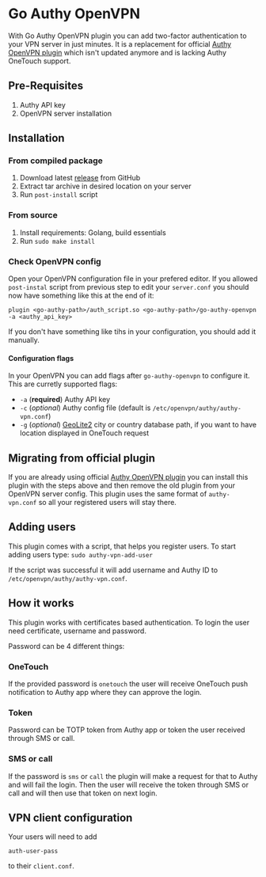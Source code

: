 # Go Authy OpenVPN

With Go Authy OpenVPN plugin you can add two-factor authentication to your VPN server in just minutes.
It is a replacement for official [Authy OpenVPN plugin](https://github.com/authy/authy-openvpn)
which isn't updated anymore and is lacking Authy OneTouch support.

## Pre-Requisites

1.  Authy API key
2.  OpenVPN server installation

## Installation

### From compiled package

1.  Download latest [release](https://github.com/3fs/go-authy-openvpn/releases) from GitHub
2.  Extract tar archive in desired location on your server
3.  Run `post-install` script

### From source

1.  Install requirements: Golang, build essentials
2.  Run `sudo make install`

### Check OpenVPN config

Open your OpenVPN configuration file in your prefered editor.
If you allowed `post-instal` script from previous step to edit your `server.conf`
you should now have something like this at the end of it:

```
plugin <go-authy-path>/auth_script.so <go-authy-path>/go-authy-openvpn -a <authy_api_key>
```

If you don't have something like tihs in your configuration, you should add it manually.

#### Configuration flags

In your OpenVPN you can add flags after `go-authy-openvpn` to configure it. This are curretly supported flags:

* `-a` (**required**) Authy API key
* `-c` (_optional_) Authy config file (default is `/etc/openvpn/authy/authy-vpn.conf`)
* `-g` (_optional_) [GeoLite2](https://dev.maxmind.com/geoip/geoip2/geolite2/) city or country database path, if you want to have location displayed in OneTouch request

## Migrating from official plugin

If you are already using official [Authy OpenVPN plugin](https://github.com/authy/authy-openvpn) you can
install this plugin with the steps above and then remove the old plugin from your OpenVPN server config.
This plugin uses the same format of `authy-vpn.conf` so all your registered users will stay there.

## Adding users

This plugin comes with a script, that helps you register users.
To start adding users type: `sudo authy-vpn-add-user`

If the script was successful it will add username and Authy ID to `/etc/openvpn/authy/authy-vpn.conf`.

## How it works

This plugin works with certificates based authentication. To login the user need certificate, username and password.

Password can be 4 different things:

### OneTouch

If the provided password is `onetouch` the user will receive OneTouch push notification to Authy app where they can approve the login.

### Token

Password can be TOTP token from Authy app or token the user received through SMS or call.

### SMS or call

If the password is `sms` or `call` the plugin will make a request for that to Authy and will fail the login.
Then the user will receive the token through SMS or call and will then use that token on next login.

## VPN client configuration

Your users will need to add

```
auth-user-pass
```

to their `client.conf`.
